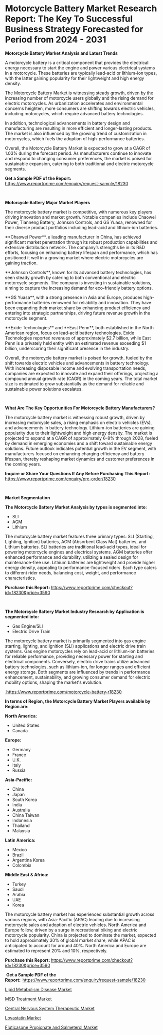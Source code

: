 <p><h1>Motorcycle Battery Market Research Report: The Key To Successful Business Strategy Forecasted for Period from 2024 - 2031</h1></p><p><strong>Motorcycle Battery Market Analysis and Latest Trends</strong></p>
<p><p>A motorcycle battery is a critical component that provides the electrical energy necessary to start the engine and power various electrical systems in a motorcycle. These batteries are typically lead-acid or lithium-ion types, with the latter gaining popularity for their lightweight and high energy density. </p><p>The Motorcycle Battery Market is witnessing steady growth, driven by the increasing number of motorcycle users globally and the rising demand for electric motorcycles. As urbanization accelerates and environmental concerns heighten, more consumers are shifting towards electric vehicles, including motorcycles, which require advanced battery technologies. </p><p>In addition, technological advancements in battery design and manufacturing are resulting in more efficient and longer-lasting products. The market is also influenced by the growing trend of customization in motorcycles, which fuels the adoption of high-performance batteries. </p><p>Overall, the Motorcycle Battery Market is expected to grow at a CAGR of 1.03% during the forecast period. As manufacturers continue to innovate and respond to changing consumer preferences, the market is poised for sustainable expansion, catering to both traditional and electric motorcycle segments.</p></p>
<p><strong>Get a Sample PDF of the Report:&nbsp;</strong> <a href="https://www.reportprime.com/enquiry/request-sample/18230?utm_campaign=1102&utm_medium=2&utm_source=Github&utm_content=ia&utm_term=21112024&utm_id=motorcycle-battery">https://www.reportprime.com/enquiry/request-sample/18230</a></p>
<p>&nbsp;</p>
<p><strong>Motorcycle Battery Major Market Players</strong></p>
<p><p>The motorcycle battery market is competitive, with numerous key players driving innovation and market growth. Notable companies include Chaowei Power, Tianneng Battery, Johnson Controls, and GS Yuasa, renowned for their diverse product portfolios including lead-acid and lithium-ion batteries.</p><p>**Chaowei Power**, a leading manufacturer in China, has achieved significant market penetration through its robust production capabilities and extensive distribution network. The company’s strengths lie in its R&D efforts, focusing on enhancing battery lifespan and performance, which has positioned it well in a growing market where electric motorcycles are gaining traction.</p><p>**Johnson Controls**, known for its advanced battery technologies, has seen steady growth by catering to both conventional and electric motorcycle segments. The company is investing in sustainable solutions, aiming to capture the increasing demand for eco-friendly battery options. </p><p>**GS Yuasa**, with a strong presence in Asia and Europe, produces high-performance batteries renowned for reliability and innovation. They have been expanding their market share by enhancing product efficiency and entering into strategic partnerships, driving future revenue growth in the motorcycle segment.</p><p>**Exide Technologies** and **East Penn**, both established in the North American region, focus on lead-acid battery technologies. Exide Technologies reported revenues of approximately $2.7 billion, while East Penn is a privately held entity with an estimated revenue exceeding $1 billion, underscoring their significant presence in the industry.</p><p>Overall, the motorcycle battery market is poised for growth, fueled by the shift towards electric vehicles and advancements in battery technology. With increasing disposable income and evolving transportation needs, companies are expected to innovate and expand their offerings, projecting a compound annual growth rate (CAGR) in the coming years. The total market size is estimated to grow substantially as the demand for reliable and sustainable power solutions escalates.</p></p>
<p>&nbsp;</p>
<p><strong>What Are The Key Opportunities For Motorcycle Battery Manufacturers?</strong></p>
<p><p>The motorcycle battery market is witnessing robust growth, driven by increasing motorcycle sales, a rising emphasis on electric vehicles (EVs), and advancements in battery technology. Lithium-ion batteries are gaining popularity due to their lightweight and high energy density. The market is projected to expand at a CAGR of approximately 6-8% through 2028, fueled by demand in emerging economies and a shift toward sustainable energy solutions. Future outlook indicates potential growth in the EV segment, with manufacturers focused on enhancing charging efficiency and battery lifespan, thereby reshaping market dynamics and customer preferences in the coming years.</p></p>
<p><strong>Inquire or Share Your Questions If Any Before Purchasing This Report:</strong> <a href="https://www.reportprime.com/enquiry/pre-order/18230?utm_campaign=1102&utm_medium=2&utm_source=Github&utm_content=ia&utm_term=21112024&utm_id=motorcycle-battery">https://www.reportprime.com/enquiry/pre-order/18230</a></p>
<p>&nbsp;</p>
<p><strong>Market Segmentation</strong></p>
<p><strong>The Motorcycle Battery Market Analysis by types is segmented into:</strong></p>
<p><ul><li>SLI</li><li>AGM</li><li>Lithium</li></ul></p>
<p><p>The motorcycle battery market features three primary types: SLI (Starting, Lighting, Ignition) batteries, AGM (Absorbent Glass Mat) batteries, and Lithium batteries. SLI batteries are traditional lead-acid types, ideal for powering motorcycle engines and electrical systems. AGM batteries offer enhanced performance and durability, utilizing a sealed design for maintenance-free use. Lithium batteries are lightweight and provide higher energy density, appealing to performance-focused riders. Each type caters to different rider needs, balancing cost, weight, and performance characteristics.</p></p>
<p><strong>Purchase this Report:&nbsp;</strong><a href="https://www.reportprime.com/checkout?id=18230&price=3590&utm_campaign=1102&utm_medium=2&utm_source=Github&utm_content=ia&utm_term=21112024&utm_id=motorcycle-battery">https://www.reportprime.com/checkout?id=18230&price=3590</a></p>
<p>&nbsp;</p>
<p><strong>The Motorcycle Battery Market Industry Research by Application is segmented into:</strong></p>
<p><ul><li>Gas Engine/SLI</li><li>Electric Drive Train</li></ul></p>
<p><p>The motorcycle battery market is primarily segmented into gas engine starting, lighting, and ignition (SLI) applications and electric drive train systems. Gas engine motorcycles rely on lead-acid or lithium-ion batteries for reliable performance, providing necessary power for starting and electrical components. Conversely, electric drive trains utilize advanced battery technologies, such as lithium-ion, for longer ranges and efficient energy storage. Both segments are influenced by trends in performance enhancement, sustainability, and growing consumer demand for electric mobility options, shaping the market's evolution.</p></p>
<p><a href="https://www.reportprime.com/motorcycle-battery-r18230?utm_campaign=1102&utm_medium=2&utm_source=Github&utm_content=ia&utm_term=21112024&utm_id=motorcycle-battery">&nbsp;https://www.reportprime.com/motorcycle-battery-r18230</a></p>
<p><strong>In terms of Region, the Motorcycle Battery Market Players available by Region are:</strong></p>
<p>
    <p> <strong> North America: </strong>
        <ul>
            <li>United States</li>
            <li>Canada</li>
        </ul>
        </p> 
    <p> <strong> Europe: </strong>
        <ul>
            <li>Germany</li>
            <li>France</li>
            <li>U.K.</li>
            <li>Italy</li>
            <li>Russia</li>
        </ul>
        </p> 
    <p> <strong> Asia-Pacific: </strong>
        <ul>
            <li>China</li>
            <li>Japan</li>
            <li>South Korea</li>
            <li>India</li>
            <li>Australia</li>
            <li>China Taiwan</li>
            <li>Indonesia</li>
            <li>Thailand</li>
            <li>Malaysia</li>
        </ul>
        </p> 
    <p> <strong> Latin America: </strong>
        <ul>
            <li>Mexico</li>
            <li>Brazil</li>
            <li>Argentina Korea</li>
            <li>Colombia</li>
        </ul>
        </p> 
    <p> <strong> Middle East & Africa: </strong>
        <ul>
            <li>Turkey</li>
            <li>Saudi</li>
            <li>Arabia</li>
            <li>UAE</li>
            <li>Korea</li>
        </ul>
    </p>
    </p>
<p><p>The motorcycle battery market has experienced substantial growth across various regions, with Asia-Pacific (APAC) leading due to increasing motorcycle sales and adoption of electric vehicles. North America and Europe follow, driven by a surge in recreational biking and electric motorcycle popularity. China is projected to dominate the market, expected to hold approximately 30% of global market share, while APAC is anticipated to account for around 40%. North America and Europe are estimated to represent 20% and 10%, respectively.</p></p>
<p><strong>Purchase this Report: </strong><a href="https://www.reportprime.com/checkout?id=18230&price=3590&utm_campaign=1102&utm_medium=2&utm_source=Github&utm_content=ia&utm_term=21112024&utm_id=motorcycle-battery">https://www.reportprime.com/checkout?id=18230&price=3590</a></p>
<p>&nbsp;<strong>Get a Sample PDF of the Report:&nbsp;&nbsp;</strong><a href="https://www.reportprime.com/enquiry/request-sample/18230?utm_campaign=1102&utm_medium=2&utm_source=Github&utm_content=ia&utm_term=21112024&utm_id=motorcycle-battery">https://www.reportprime.com/enquiry/request-sample/18230</a></p>
<p><strong></strong></p>
<p><p><a href="https://www.linkedin.com/pulse/lipid-metabolism-disease-market-growth-study-highlights-potential-nzuec?utm_campaign=1102&utm_medium=2&utm_source=Github&utm_content=ia&utm_term=21112024&utm_id=motorcycle-battery">Lipid Metabolism Disease Market</a></p><p><a href="https://www.linkedin.com/pulse/global-msd-treatment-market-analysis-report-encompassing-details-nwhgc?utm_campaign=1102&utm_medium=2&utm_source=Github&utm_content=ia&utm_term=21112024&utm_id=motorcycle-battery">MSD Treatment Market</a></p><p><a href="https://www.linkedin.com/pulse/central-nervous-system-therapeutic-market-size-forecast-analysis-lsdwc?utm_campaign=1102&utm_medium=2&utm_source=Github&utm_content=ia&utm_term=21112024&utm_id=motorcycle-battery">Central Nervous System Therapeutic Market</a></p><p><a href="https://issuu.com/reportprime-2/docs/lovastatin-market-size-2030.pptx_fd8d8657d8bceb?utm_campaign=1102&utm_medium=2&utm_source=Github&utm_content=ia&utm_term=21112024&utm_id=motorcycle-battery">Lovastatin Market</a></p><p><a href="https://issuu.com/reportprime-2/docs/fluticasone-propionate-and-salmeter_5f872880c36565?utm_campaign=1102&utm_medium=2&utm_source=Github&utm_content=ia&utm_term=21112024&utm_id=motorcycle-battery">Fluticasone Propionate and Salmeterol Market</a></p></p>